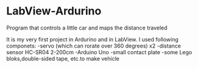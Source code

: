 # LabView-Ardurino
Program that controls a little car and maps the distance traveled

It is my very first project in Ardurino and in LabView. I used following componets:
-servo (which can rorate over 360 degrees) x2
-distance sensor HC-SR04 2-200cm
-Arduino Uno
-small contact plate
-some Lego bloks,double-sided tape, etc.to make vehicle
